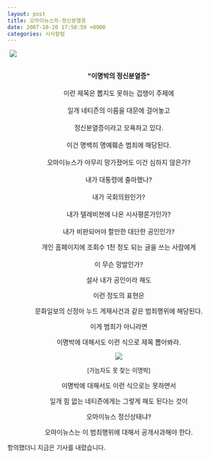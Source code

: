 ```yaml
---
layout: post
title: 오마이뉴스의-정신분열증
date: 2007-10-20 17:58:59 +0900
categories: 시사칼럼
---
```

<IMG hspace=5 src="http://drkimz.com/technote2/board/mj/upimg/1192871386.JPG" border=0>

<P align="center">
  <BR /><b><span style="font-size:11pt;">"이명박의 정신분열증" </span></b><span style="font-size:11pt;"><BR /><BR />이런 제목은 뽑지도 못하는 겁쟁이 주제에<BR /><BR />일개 네티즌의 이름을 대문에 걸어놓고 <BR /><BR />정신분열증이라고 모욕하고 있다.<BR /><BR />이건 명백히 명예훼손 범죄에 해당된다. <BR /><BR />오마이뉴스가 아무리 망가졌어도 이건 심하지 않은가?<BR /><BR />내가 대통령에 출마했나?<BR /><BR />내가 국회의원인가?<BR /><BR />내가 텔레비젼에 나온 시사평론가인가?<BR /><BR />내가 비판되어야 할만한 대단한 공인인가?</span>
</P>

<P align="center">
  <span style="font-size:11pt;">개인 홈페이지에 조회수 1천 정도 되는 글을 쓰는 사람에게<BR /><BR />이 무슨 망발인가?</span>
</P>

<P align="center">
  <span style="font-size:11pt;">설사 내가 공인이라 해도 </span>
</P>

<P align="center">
  <span style="font-size:11pt;">이런 정도의 표현은 </span>
</P>

<P align="center">
  <span style="font-size:11pt;">문화일보의 신정아 누드 게재사건과 같은 범죄행위에 해당된다. </span>
</P>

<P align="center">
  <span style="font-size:11pt;">이게 범죄가 아니라면</span>
</P>

<P align="center">
  <span style="font-size:11pt;">이명박에 대해서도 이런 식으로 제목 뽑아봐라.</span>
</P>

<p align="center">
  <IMG hspace=5 src="http://drkimz.com/technote2/board/mj/upimg/1192875279.JPG" border=0>
</p>

<P align="center">
  <span style="font-size:10pt;">[가늠자도 못 찾는 이명박]</span>
</P>

<P align="center">
  <span style="font-size:11pt;">이명박에 대해서도 이런 식으로는 못하면서</span>
</P>

<P align="center">
  <span style="font-size:11pt;">일개 힘 없는 네티즌에게는 그렇게 해도 된다는 것이</span>
</P>

<P align="center">
  <span style="font-size:11pt;">오마이뉴스 정신상태냐?</span>
</P>

<P align="center">
  <span style="font-size:11pt;">오마이뉴스는 이 범죄행위에 대해서 공개사과해야 한다. </span>
</P>





항의했더니 지금은 기사를 내렸습니다.